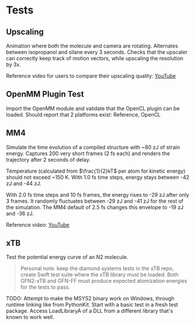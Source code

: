 # Tests

## Upscaling

Animation where both the molecule and camera are rotating. Alternates between isopropanol and silane every 3 seconds. Checks that the upscaler can correctly keep track of motion vectors, while upscaling the resolution by 3x.

Reference video for users to compare their upscaling quality: [YouTube](https://www.youtube.com/shorts/4LudSkOQRgs)

## OpenMM Plugin Test

Import the OpenMM module and validate that the OpenCL plugin can be loaded. Should report that 2 platforms exist: Reference, OpenCL

## MM4

Simulate the time evolution of a compiled structure with ~80 zJ of strain energy. Captures 200 very short frames (2 fs each) and renders the trajectory after 2 seconds of delay.

Temperature (calculated from $\frac{1}{2}kT$ per atom for kinetic energy) should not exceed ~150 K. With 1.0 fs time steps, energy stays between -42 zJ and -44 zJ.

With 2.0 fs time steps and 10 fs frames, the energy rises to -29 zJ after only 3 frames. It randomly fluctuates between -29 zJ and -41 zJ for the rest of the simulation. The MM4 default of 2.5 fs changes this envelope to -19 zJ and -36 zJ.

Reference video: [YouTube](https://www.youtube.com/shorts/JQeyLJWGyVU)

## xTB

Test the potential energy curve of an N2 molecule.

> Personal note: keep the diamond systems tests in the xTB repo, create Swift test suite where the xTB library must be loaded. Both GFN2-xTB and GFN-FF must produce expected atomization energies for the tests to pass.

TODO: Attempt to make the MSYS2 binary work on Windows, through runtime linking like from PythonKit. Start with a basic test in a fresh test package. Access LoadLibraryA of a DLL from a different library that's known to work well.
